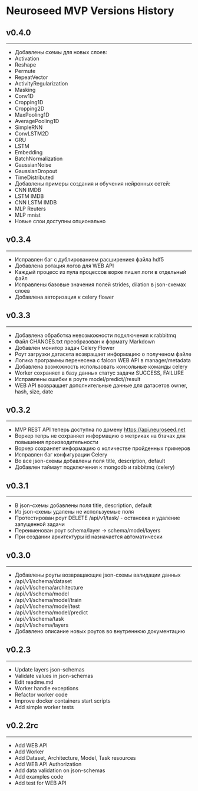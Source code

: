 # Neuroseed MVP Versions History

## v0.4.0

---

- Добавлены схемы для новых слоев:
- Activation
- Reshape
- Permute
- RepeatVector
- ActivityRegularization
- Masking
- Conv1D
- Cropping1D
- Cropping2D
- MaxPooling1D
- AveragePooling1D
- SimpleRNN
- ConvLSTM2D
- GRU
- LSTM
- Embedding
- BatchNormalization
- GaussianNoise
- GaussianDropout
- TimeDistributed
- Добавлены примеры создания и обучения нейронных сетей:
- CNN IMDB
- LSTM IMDB
- CNN LSTM IMDB
- MLP Reuters
- MLP mnist
- Новые слои доступны опционально

## v0.3.4

---

- Исправлен баг с дублированием расширениея файла hdf5
- Добавлена ротация логов для WEB API
- Каждый процесс из пула процессов ворке пишет логи в отдельный файл
- Исправлены базовые значения полей strides, dilation в json-схемах слоев
- Добавлена авторизация к celery flower

## v0.3.3

---

- Добавлена обработка невозможности подключения к rabbitmq
- Файл CHANGES.txt преобразован к формату Markdown
- Добавлен монитор задач Celery Flower
- Роут загрузки датасета возвращает информацию о полученом файле
- Логика программы перенесена с falcon WEB API в manager/metadata
- Добавлена возможность использовать консольные команды celery
- Worker сохраняет в базу данных статус задачи SUCCESS, FAILURE
- Исправлены ошибки в роуте model/predict/<tid>/result
- WEB API возвращает дополнительные данные для датасетов owner, hash, size, date

## v0.3.2

---

- MVP REST API теперь доступна по домену https://api.neuroseed.net
- Воркер тепрь не сохраняет информацию о метриках на бтачах для повышения производительности
- Воркер сохраняет информацию о количестве пройденных примеров
- Исправлен баг конфигурации Celery
- Во все json-схемы добавлены поля title, description, default
- Добавлен таймаут подключения к mongodb и rabbitmq (celery)

## v0.3.1

---

- В json-схемы добавлены поля title, description, default
- Из json-схемы удалены не используемые поля
- Протестирован роут DELETE /api/v1/task/<id> - остановка и удаление запущенной задачи
- Переименован роут schema/layer -> schema/model/layers
- При создании архитектуры id назначается автоматически

## v0.3.0

---

- Добавлены роуты возвращающие json-схемы валидации данных
- /api/v1/schema/dataset
- /api/v1/schema/architecture
- /api/v1/schema/model
- /api/v1/schema/model/train
- /api/v1/schema/model/test
- /api/v1/schema/model/predict
- /api/v1/schema/task
- /api/v1/schema/layers
- Добавлено описание новых роутов во внутреннюю документацию

## v0.2.3

---

- Update layers json-schemas
- Validate values in json-schemas
- Edit readme.md
- Worker handle exceptions
- Refactor worker code
- Improve docker containers start scripts
- Add simple worker tests

## v0.2.2rc

---

- Add WEB API
- Add Worker
- Add Dataset, Architecture, Model, Task resources
- Add WEB API Authorization
- Add data validation on json-schemas
- Add examples code
- Add test for WEB API
